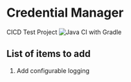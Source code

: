 # Credential Manager
CICD Test Project
![Java CI with Gradle](https://github.com/rupertwaldron/credential-manager/workflows/Java%20CI%20with%20Gradle/badge.svg)

## List of items to add
1) Add configurable logging
